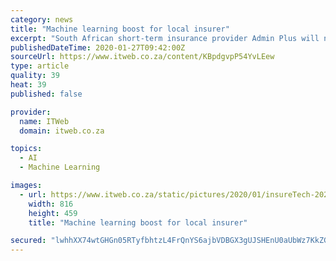 ```yaml
---
category: news
title: "Machine learning boost for local insurer"
excerpt: "South African short-term insurance provider Admin Plus will now be able to tap into HYLA Mobile’s machine learning (ML) technology to determine whether a mobile device is functional and free of screen damage prior to insuring it. The US-based HYLA Mobile, which provides lifecycle management and diagnostic solutions for pre-owned smartphones ..."
publishedDateTime: 2020-01-27T09:42:00Z
sourceUrl: https://www.itweb.co.za/content/KBpdgvpP54YvLEew
type: article
quality: 39
heat: 39
published: false

provider:
  name: ITWeb
  domain: itweb.co.za

topics:
  - AI
  - Machine Learning

images:
  - url: https://www.itweb.co.za/static/pictures/2020/01/insureTech-2020.jpg
    width: 816
    height: 459
    title: "Machine learning boost for local insurer"

secured: "lwhhXX74wtGHGn05RTyfbhtzL4FrQnYS6ajbVDBGX3gUJSHEnU0aUbWz7KkZGHcvbJGToRm0PJxM8QN4lfB9Wu2ssDziA7wYgc+qrau/jk0CXqlZuU/PqL2vcl4B0Ru0CiKUdxRD/QhtHDtt9F6NqvntiPfgMOLQwgxYW6VApp+71a3s/p7C2dNBwfHQGpO9QPfeLwq/Fcb+6fqX7xzfaGsFnd+ALfPYoIUpP5j4xv/nBf8gDU/vdPz3IdpTUZV1XnWHPhsfJVfgRdAIcIVg+dTD/7Pa1s7Rw9Gx/TXt4hm1kiEY3a0S1qzPUmb0gB9/;ZxUwszOISToOSzS2CivFRw=="
---
```


